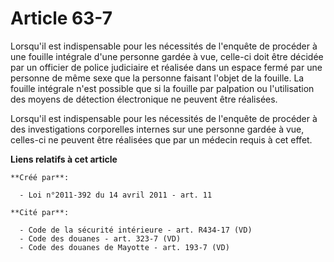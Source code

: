 # Article 63-7

Lorsqu'il est indispensable pour les nécessités de l'enquête de procéder à une fouille intégrale d'une personne gardée à vue,
celle-ci doit être décidée par un officier de police judiciaire et réalisée dans un espace fermé par une personne de même
sexe que la personne faisant l'objet de la fouille. La fouille intégrale n'est possible que si la fouille par palpation ou
l'utilisation des moyens de détection électronique ne peuvent être réalisées. 

Lorsqu'il est indispensable pour les nécessités de l'enquête de procéder à des investigations corporelles internes sur une
personne gardée à vue, celles-ci ne peuvent être réalisées que par un médecin requis à cet effet.

**Liens relatifs à cet article**

	**Créé par**:

	  - Loi n°2011-392 du 14 avril 2011 - art. 11

	**Cité par**:

	  - Code de la sécurité intérieure - art. R434-17 (VD)
	  - Code des douanes - art. 323-7 (VD)
	  - Code des douanes de Mayotte - art. 193-7 (VD)
